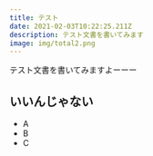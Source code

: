 ```yaml
---
title: テスト
date: 2021-02-03T10:22:25.211Z
description: テスト文書を書いてみます
image: img/total2.png
---
```

テスト文書を書いてみますよーーー

## いいんじゃない

- A
- B
- C